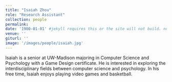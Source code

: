 ```yaml
---
title: "Isaiah Zhou"
role: "Research Assistant"
collection: people
permalink: 
date: '1900-01-01' #jekyll requires this or the site will not build. not sure what it does yet. order?
venue: ''
giturl: ''
image: '/images/people/isaiah.jpg'
---
```

Isaiah is a senior at UW-Madison majoring in Computer Science and Psychology with a Game Design certificate. He is interested in exploring the interdisciplinary fields between computer science and psychology. In his free time, Isaiah enjoys playing video games and basketball.
